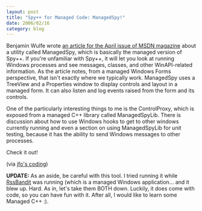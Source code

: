 ```yaml
---
layout: post
title: "Spy++ for Managed Code: ManagedSpy!"
date: 2006/02/16
category: blog
---
```


Benjamin Wulfe wrote [an article for the April issue of MSDN magazine](http://msdn.microsoft.com/msdnmag/issues/06/04/ManagedSpy/default.aspx) about a utility called ManagedSpy, which is basically the managed version of Spy++. If you're unfamiliar with Spy++, it will let you look at running Windows processes and see messages, classes, and other WinAPI-related information. As the article notes, from a managed Windows Forms perspective, that isn't exactly where we typically work. ManagedSpy uses a TreeView and a Properties window to display controls and layout in a managed form. It can also listen and log events raised from the form and its controls.

One of the particularly interesting things to me is the ControlProxy, which is exposed from a managed C++ library called ManagedSpyLib. There is discussion about how to use Windows hooks to get to other windows currently running and even a section on using ManagedSpyLib for unit testing, because it has the ability to send Windows messages to other processes.

Check it out!

(via [jfo's coding](http://blogs.msdn.com/jfoscoding/archive/2006/02/15/532839.aspx))

**UPDATE:** As an aside, be careful with this tool. I tried running it while [RssBandit](http://www.rssbandit.org/) was running (which is a managed Windows application... and it blew up. Hard. As in, let's take them BOTH down. Luckily, it does come with code, so you can have fun with it. After all, I would like to learn some Managed C++ :).


